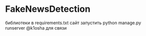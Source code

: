 # FakeNewsDetection
библиотеки в requirements.txt
сайт запустить python manage.py runserver
@k1osha для связи